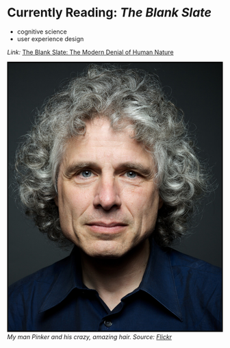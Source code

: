 # Currently Reading: *The Blank Slate*
* cognitive science
* user experience design

*Link:* [The Blank Slate: The Modern Denial of Human Nature](https://www.amazon.com/Blank-Slate-Modern-Denial-Nature-ebook/dp/B000QCTNIM/ref=sr_1_1?ie=UTF8&qid=1500250928&sr=8-1&keywords=the+blank+slate)

![](07-16-currently-reading-the-blank-slate/14316417206_4cc28f91a0_b.jpg)
*My man Pinker and his crazy, amazing hair. Source: [Flickr](https://c1.staticflickr.com/3/2918/14316417206_4cc28f91a0_b.jpg)*

